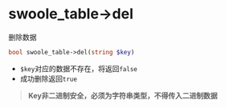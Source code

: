 # swoole_table->del

删除数据
```php
bool swoole_table->del(string $key)
```

* `$key`对应的数据不存在，将返回`false`
* 成功删除返回`true`

> **Key非二进制安全，必须为字符串类型，不得传入二进制数据**

